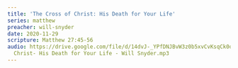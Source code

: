 ```yaml
---
title: 'The Cross of Christ: His Death for Your Life'
series: matthew
preacher: will-snyder
date: 2020-11-29
scripture: Matthew 27:45-56
audio: https://drive.google.com/file/d/14dvJ-_YPfDNJBvW3z0b5xvCvKsqCk0oC/view
  Christ- His Death for Your Life - Will Snyder.mp3
---
```

